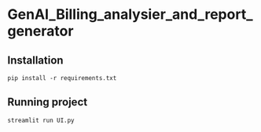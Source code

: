 # GenAI_Billing_analysier_and_report_generator

## Installation
`` pip install -r requirements.txt
``
## Running project
`` streamlit run UI.py
``

